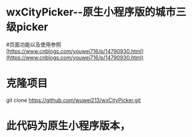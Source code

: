# wxCityPicker--原生小程序版的城市三级picker

#页面功能以及使用参照[https://www.cnblogs.com/youwei716/p/14790930.html](https://www.cnblogs.com/youwei716/p/14790930.html)

# 克隆项目
git clone https://github.com/wuwei213/wxCityPicker.git

# 此代码为原生小程序版本，

